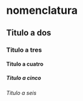 # nomenclatura

## Titulo a dos 

### Titulo a tres
#### Titulo a cuatro
##### Titulo a cinco
###### Titulo a seis



